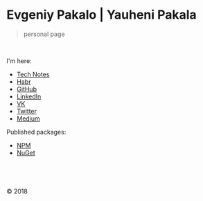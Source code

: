 
# Evgeniy Pakalo | Yauheni Pakala

> personal page

&nbsp;

I'm here:

* [Tech Notes](https://wcoder.github.io/)
* [Habr](https://habrahabr.ru/users/wcoder/)
* [GitHub](https://github.com/wcoder/)
* [LinkedIn](https://www.linkedin.com/in/yauhenipakala/)
* [VK](https://vk.com/evgeniypakalo)
* [Twitter](https://twitter.com/evgeniypakalo)
* [Medium](https://medium.com/@wcoder)

Published packages:
- [NPM](https://www.npmjs.com/~wcoder?activeTab=packages)
- [NuGet](https://www.nuget.org/profiles/wcoder)


## &nbsp;

&copy; 2018

<!--

¯\_(ツ)_/¯

-->

